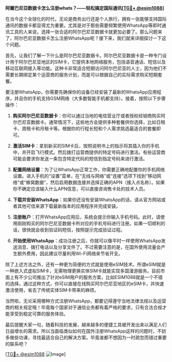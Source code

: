 **阿爾巴尼亞数据卡怎么注册whats？——轻松搞定国际通讯[[TG💪+ @esim1088](https://t.me/s/esim1088)]**

在当今这个全球化的时代，无论是商务出行还是个人旅行，拥有一张能够支持国际通讯的数据卡都显得尤为重要。尤其是对于那些需要频繁使用WhatsApp等即时通讯工具的人来说，选择一张合适的阿尔巴尼亚数据卡就更加必要了。那么问题来了，阿尔巴尼亚数据卡怎么注册WhatsApp呢？接下来，我们就来详细探讨一下这个问题。

首先，让我们了解一下什么是阿尔巴尼亚数据卡。阿尔巴尼亚数据卡是一种专门设计用于阿尔巴尼亚地区的SIM卡，它提供本地网络服务，包括语音通话、短信以及移动互联网接入等功能。这种卡非常适合短期访问阿尔巴尼亚的人士，因为他们不需要长期绑定某个运营商的服务计划，而是可以根据自己的实际需求购买短期套餐。

要注册WhatsApp，你需要先确保你的设备已经安装了最新的WhatsApp应用程序，并且你的手机支持GSM网络（大多数智能手机都支持）。接着，按照以下步骤操作：

1. **购买阿尔巴尼亚数据卡**：你可以通过当地的电信营业厅或者授权经销商购买阿尔巴尼亚数据卡。通常情况下，这些地方会提供多种套餐供你选择，比如日租卡、周租卡和月租卡等。根据你的行程长短和个人需求挑选最适合的套餐即可。

2. **激活SIM卡**：拿到新买的SIM卡后，按照说明书上的指示将其插入你的手机中，并开启飞行模式。然后拨打运营商提供的特定号码进行激活。有些运营商可能会要求你发送一条包含特定代码的短信到指定号码来进行激活。

3. **配置网络设置**：为了让WhatsApp正常工作，你需要正确地配置你的手机网络设置。进入手机的“设置”菜单，在“无线与网络”或“连接”选项下找到“移动网络”或“蜂窝数据”，然后启用数据连接并选择正确的APN（接入点名称）。如果你不确定应该输入什么APN信息，可以直接咨询售卡处的技术人员。

4. **下载并安装WhatsApp**：如果你还没有安装WhatsApp的话，请从官方网站或者其他可信来源下载最新版本的应用程序并完成安装。

5. **注册账户**：打开WhatsApp应用后，系统会提示你输入手机号码。此时，请使用刚刚购买的阿尔巴尼亚数据卡所对应的手机号码进行注册。如果一切顺利的话，很快就会收到验证码短信，按照提示完成验证过程。

6. **开始使用WhatsApp**：成功注册之后，你就可以像平时一样使用WhatsApp发送消息、拨打电话以及分享文件了。不过需要注意的是，在国外使用流量会产生额外费用，因此建议尽量利用Wi-Fi网络来节省开支。

除了上述方法之外，还有一种更为简便的方式就是使用eSIM技术。所谓eSIM就是一种嵌入式虚拟SIM卡，无需物理更换实体SIM卡就能实现多国漫游服务。目前市面上有不少公司推出了针对eSIM用户的服务方案，比如ESIM1088就是一个不错的选择。通过这种方式，你可以直接在线购买阿尔巴尼亚地区的eSIM卡，并快速激活使用，省去了传统实体SIM卡带来的麻烦。

当然啦，无论采用哪种方式注册WhatsApp，都要记得遵守当地法律法规以及运营商的相关规定哦！毕竟每个国家对于通信业务都有着严格的要求，只有合法合规才能享受到稳定可靠的服务体验。

最后提醒大家一句，随着科技的发展，越来越多的便捷工具被开发出来以满足人们日益增长的需求。所以当面临类似如何在国外注册WhatsApp这样的问题时，不妨多做些功课，寻找最适合自己的解决方案。毕竟谁都不想因为一时疏忽而错过重要的联系吧？

[[TG💪+ @esim1088](https://t.me/s/esim1088) ![Image](https://i.postimg.cc/4NQfJmqS/Snipaste-2025-05-13-00-14-12.png)]